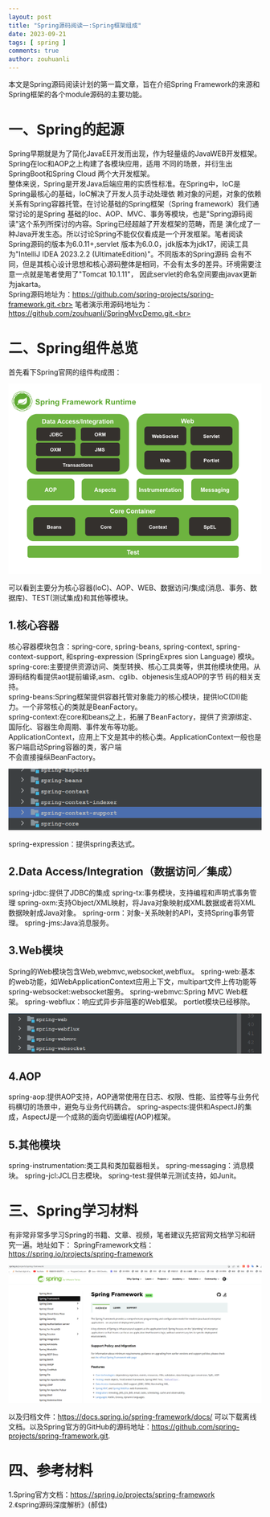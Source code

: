 ```yaml
---
layout: post
title: "Spring源码阅读一:Spring框架组成"
date: 2023-09-21
tags: [ spring ]
comments: true
author: zouhuanli
---
```


本文是Spring源码阅读计划的第一篇文章，旨在介绍Spring Framework的来源和Spring框架的各个module源码的主要功能。

# 一、Spring的起源

Spring早期就是为了简化JavaEE开发而出现，作为轻量级的JavaWEB开发框架。Spring在Ioc和AOP之上构建了各模块应用，适用
不同的场景，并衍生出SpringBoot和Spring Cloud 两个大开发框架。<br>
整体来说，Spring是开发Java后端应用的实质性标准。在Spring中，IoC是Spring最核心的基础，IoC解决了开发人员手动处理依
赖对象的问题，对象的依赖关系有Spring容器托管。在讨论基础的Spring框架（Spring framework）我们通常讨论的是Spring
基础的Ioc、AOP、MVC、事务等模块，也是"Spring源码阅读"这个系列所探讨的内容。Spring已经超越了开发框架的范畴，而是
演化成了一种Java开发生态。所以讨论Spring不能仅仅看成是一个开发框架。笔者阅读Spring源码的版本为6.0.11+,servlet
版本为6.0.0，jdk版本为jdk17，阅读工具为"IntelliJ IDEA 2023.2.2 (UltimateEdition)"。不同版本的Spring源码
会有不同，但是其核心设计思想和核心源码整体是相同，不会有太多的差异。环境需要注意一点就是笔者使用了"Tomcat 10.1.11"，
因此servlet的命名空间要由javax更新为jakarta。<br>
Spring源码地址为：https://github.com/spring-projects/spring-framework.git.<br>
笔者演示用源码地址为：https://github.com/zouhuanli/SpringMvcDemo.git.<br>

# 二、Spring组件总览

首先看下Spring官网的组件构成图：

![Spring-overview](https://raw.githubusercontent.com/zouhuanli/zouhuanli.github.io/master/images/2023-09-21-spring_source_code_reading_1/spring-overview.png)

可以看到主要分为核心容器(IoC)、AOP、WEB、数据访问/集成(消息、事务、数据库)、TEST(测试集成)和其他等模块。

## 1.核心容器

核心容器模块包含：spring-core, spring-beans, spring-context, spring-context-support, 和spring-expression (SpringExpres
sion Language) 模块。<br>
spring-core:主要提供资源访问、类型转换、核心工具类等，供其他模块使用。从源码结构看提供aot提前编译,asm、cglib、objenesis生成AOP的字节
码的相关支持。<br>
spring-beans:Spring框架提供容器托管对象能力的核心模块，提供IoC(DI)能力。一个非常核心的类就是BeanFactory。<br>
spring-context:在core和beans之上，拓展了BeanFactory，提供了资源绑定、国际化、容器生命周期、事件发布等功能。<br>
ApplicationContext，应用上下文是其中的核心类。ApplicationContext一般也是客户端启动Spring容器的类，客户端 <br>
不会直接操纵BeanFactory。

![spring-core和spring-beans](https://raw.githubusercontent.com/zouhuanli/zouhuanli.github.io/master/images/2023-09-21-spring_source_code_reading_1/core_and_beans.png)

spring-expression：提供spring表达式。

## 2.Data Access/Integration（数据访问／集成）

spring-jdbc:提供了JDBC的集成
spring-tx:事务模块，支持编程和声明式事务管理
spring-oxm:支持Object/XML映射，将Java对象映射成XML数据或者将XML数据映射成Java对象。
spring-orm：对象-关系映射的API，支持Spring事务管理。
spring-jms:Java消息服务。

## 3.Web模块

Spring的Web模块包含Web,webmvc,websocket,webflux。
spring-web:基本的web功能，如WebApplicationContext应用上下文，multipart文件上传功能等
spring-websocket:websocket服务。
spring-webmvc:Spring MVC Web框架。
spring-webflux：响应式异步非阻塞的Web框架。
portlet模块已经移除。

![spring-web](https://raw.githubusercontent.com/zouhuanli/zouhuanli.github.io/master/images/2023-09-21-spring_source_code_reading_1/web.png)

## 4.AOP

spring-aop:提供AOP支持，AOP通常使用在日志、权限、性能、监控等与业务代码横切的场景中，避免与业务代码耦合。
spring-aspects:提供和AspectJ的集成，AspectJ是一个成熟的面向切面编程(AOP)框架。

## 5.其他模块

spring-instrumentation:类工具和类加载器相关。
spring-messaging：消息模块。
spring-jcl:JCL日志模块。
spring-test:提供单元测试支持，如Junit。

# 三、Spring学习材料

有非常非常多学习Spring的书籍、文章、视频，笔者建议先把官网文档学习和研究一遍。地址如下：
SpringFramework文档：https://spring.io/projects/spring-framework

![springdoc](https://raw.githubusercontent.com/zouhuanli/zouhuanli.github.io/master/images/2023-09-21-spring_source_code_reading_1/springdoc.png)

以及归档文件：https://docs.spring.io/spring-framework/docs/
可以下载离线文档。以及Spring官方的GitHub的源码地址：https://github.com/spring-projects/spring-framework.git.

# 四、参考材料

1.Spring官方文档：https://spring.io/projects/spring-framework    <br>
2.《spring源码深度解析》(郝佳)    <br>
